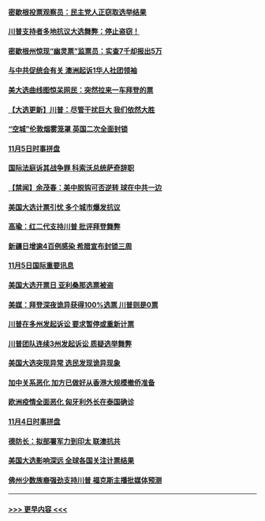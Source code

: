 #### [密歇根投票观察员：民主党人正窃取选举结果](../pages/prog202/a102980312.md?t=11061302) 
#### [川普支持者多地抗议大选舞弊：停止盗窃！](../pages/prog202/a102980292.md?t=11061302) 
#### [密歇根州惊现“幽灵票”监票员：实查7千却报出5万](../pages/prog202/a102980278.md?t=11061302) 
#### [与中共促统会有关 澳洲起诉1华人社团领袖](../pages/prog202/a102979677.md?t=11061302) 
#### [美大选曲线图惊呆网民：突然拉来一车拜登的票](../pages/prog202/a102980229.md?t=11061302) 
#### [【大选更新】川普：尽管干扰巨大 我们依然大胜](../pages/prog202/a102977799.md?t=11061302) 
#### [“空城”伦敦烟雾笼罩 英国二次全面封锁](../pages/prog202/a102980064.md?t=11061302) 
#### [11月5日时事拼盘](../pages/prog202/a102980038.md?t=11061302) 
#### [国际法庭诉其战争罪 科索沃总统萨奇辞职](../pages/prog202/a102980029.md?t=11061302) 
#### [【禁闻】余茂春：美中脱钩可否逆转 球在中共一边](../pages/prog202/a102980003.md?t=11061302) 
#### [美国大选计票引忧 多个城市爆发抗议](../pages/prog202/a102979891.md?t=11061302) 
#### [高瑜：红二代支持川普 批评拜登舞弊](../pages/prog202/a102979889.md?t=11061302) 
#### [新疆日增逾4百例感染 希腊宣布封锁三周](../pages/prog202/a102979895.md?t=11061302) 
#### [11月5日国际重要讯息](../pages/prog202/a102979704.md?t=11061302) 
#### [美国大选开票日 亚利桑那选票被盗](../pages/prog202/a102979625.md?t=11061302) 
#### [美媒：拜登深夜诡异获得100%选票 川普则是0票](../pages/prog202/a102979562.md?t=11061302) 
#### [川普在多州发起诉讼 要求暂停或重新计票](../pages/prog202/a102979483.md?t=11061302) 
#### [川普团队连续3州发起诉讼 质疑选举舞弊](../pages/prog202/a102979462.md?t=11061302) 
#### [美国大选突现异常 选民发现诡异现象](../pages/prog202/a102979422.md?t=11061302) 
#### [加中关系恶化 加方已做好从香港大规模撤侨准备](../pages/prog202/a102979318.md?t=11061302) 
#### [欧洲疫情全面恶化 匈牙利外长在泰国确诊](../pages/prog202/a102979128.md?t=11061302) 
#### [11月4日时事拼盘](../pages/prog202/a102979304.md?t=11061302) 
#### [德防长：拟部署军力到印太 联澳抗共](../pages/prog202/a102979222.md?t=11061302) 
#### [美国大选影响深远 全球各国关注计票结果](../pages/prog202/a102979132.md?t=11061302) 
#### [佛州少数族裔强劲支持川普 福克斯主播批媒体预测](../pages/prog202/a102978612.md?t=11061302) 

----
#### [ >>> 更早内容 <<< ](../indexes/prog202-earlier.md)
